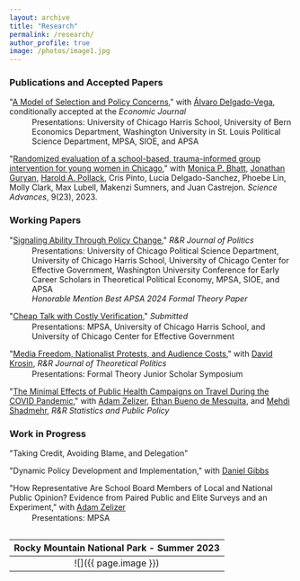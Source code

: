 ```yaml
---
layout: archive
title: "Research"
permalink: /research/
author_profile: true
image: /photos/image1.jpg
---
```


<style>
.paper-title {
    margin-bottom: 2px;
}
.presentation-detail {
    margin-left: 40px;
    margin-top: 0;
}
</style>

### Publications and Accepted Papers

<p class="paper-title">"<a href="http://benshaver.github.io/files/Succession ADBS.pdf">A Model of Selection and Policy Concerns</a>," with <a href="https://sites.google.com/view/alvarodelgadovega/home">Álvaro Delgado-Vega</a>, conditionally accepted at the <em>Economic Journal</em></p>
<div class="presentation-detail">Presentations: University of Chicago Harris School, University of Bern Economics Department, Washington University in St. Louis Political Science Department, MPSA, SIOE, and APSA</div>

<p class="paper-title">"<a href="https://www.science.org/doi/10.1126/sciadv.abq2077">Randomized evaluation of a school-based, trauma-informed group intervention for young women in Chicago</a>," with <a href="https://urbanlabs.uchicago.edu/people/monica-bhatt">Monica P. Bhatt</a>, <a href="https://sites.northwestern.edu/jonathanguryan/">Jonathan Guryan</a>, <a href="https://crownschool.uchicago.edu/directory/harold-pollack">Harold A. Pollack</a>, Cris Pinto, Lucia Delgado-Sanchez, Phoebe Lin, Molly Clark, Max Lubell, Makenzi Sumners, and Juan Castrejon. <em>Science Advances</em>, 9(23), 2023.</p>

### Working Papers

<p class="paper-title">"<a href="http://benshaver.github.io/files/Ability BS.pdf">Signaling Ability Through Policy Change</a>," <em>R&R Journal of Politics</em></p>
<div class="presentation-detail">Presentations: University of Chicago Political Science Department, University of Chicago Harris School, University of Chicago Center for Effective Government, Washington University Conference for Early Career Scholars in Theoretical Political Economy, MPSA, SIOE, and APSA</div>
<div class="presentation-detail"><em>Honorable Mention Best APSA 2024 Formal Theory Paper</em></div>

<p class="paper-title">"<a href="http://benshaver.github.io/files/Cheap Talk BS.pdf">Cheap Talk with Costly Verification</a>," <em>Submitted</em></p>
<div class="presentation-detail">Presentations: MPSA, University of Chicago Harris School, and University of Chicago Center for Effective Government</div>

<p class="paper-title">"<a href="http://benshaver.github.io/files/Media DKBS.pdf">Media Freedom, Nationalist Protests, and Audience Costs</a>," with <a href="https://www.linkedin.com/in/david-krosin-76424510b/">David Krosin</a>, <em>R&R Journal of Theoretical Politics</em></p>
<div class="presentation-detail">Presentations: Formal Theory Junior Scholar Symposium</div>

<p class="paper-title">"<a href="http://benshaver.github.io/files/Covid Experiment.pdf">The Minimal Effects of Public Health Campaigns on Travel During the COVID Pandemic</a>," with <a href="https://adamzelizer.com/">Adam Zelizer</a>, <a href="https://voices.uchicago.edu/ethanbdm/">Ethan Bueno de Mesquita</a>, and <a href="https://www.mehdishadmehr.com/">Mehdi Shadmehr</a>, <em>R&R Statistics and Public Policy</em></p>

### Work in Progress

<p class="paper-title">"Taking Credit, Avoiding Blame, and Delegation"</p>

<p class="paper-title">"Dynamic Policy Development and Implementation," with <a href="https://daniel-gibbs.com/">Daniel Gibbs</a></p>

<p class="paper-title">"How Representative Are School Board Members of Local and National Public Opinion? Evidence from Paired Public and Elite Surveys and an Experiment," with <a href="https://harris.uchicago.edu/directory/adam-zelizer">Adam Zelizer</a></p>
<div class="presentation-detail">Presentations: MPSA</div>

<div style="margin-top: 30px;"></div>
 
| <b>Rocky Mountain National Park - Summer 2023</b>|
|:--:|
| ![]({{ page.image }}) | 

